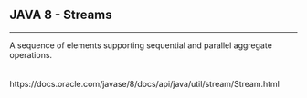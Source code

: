 ## JAVA 8 - Streams
<hr>
<div>
A sequence of elements supporting sequential and parallel aggregate operations.
</div> 


<br>
<br>
https://docs.oracle.com/javase/8/docs/api/java/util/stream/Stream.html